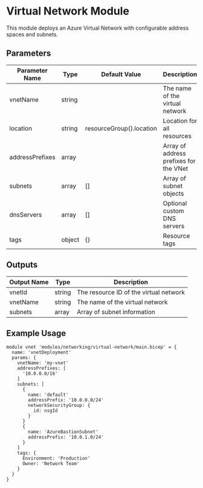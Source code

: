 # Virtual Network Module

This module deploys an Azure Virtual Network with configurable address spaces and subnets.

## Parameters

| Parameter Name | Type | Default Value | Description |
|----------------|------|---------------|-------------|
| vnetName | string | | The name of the virtual network |
| location | string | resourceGroup().location | Location for all resources |
| addressPrefixes | array | | Array of address prefixes for the VNet |
| subnets | array | [] | Array of subnet objects |
| dnsServers | array | [] | Optional custom DNS servers |
| tags | object | {} | Resource tags |

## Outputs

| Output Name | Type | Description |
|-------------|------|-------------|
| vnetId | string | The resource ID of the virtual network |
| vnetName | string | The name of the virtual network |
| subnets | array | Array of subnet information |

## Example Usage

```bicep
module vnet 'modules/networking/virtual-network/main.bicep' = {
  name: 'vnetDeployment'
  params: {
    vnetName: 'my-vnet'
    addressPrefixes: [
      '10.0.0.0/16'
    ]
    subnets: [
      {
        name: 'default'
        addressPrefix: '10.0.0.0/24'
        networkSecurityGroup: {
          id: nsgId
        }
      }
      {
        name: 'AzureBastionSubnet'
        addressPrefix: '10.0.1.0/24'
      }
    ]
    tags: {
      Environment: 'Production'
      Owner: 'Network Team'
    }
  }
}
```

